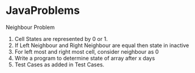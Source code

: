 # JavaProblems
Neighbour Problem

1. Cell States are represented by 0 or 1. 
2. If Left Neighbour and Right Neighbour are equal then state in inactive
3. For left most and right most cell, consider neighbour as 0
4. Write a program to determine state of array after x days
5. Test Cases as added in Test Cases.
